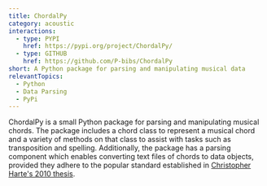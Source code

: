 ```yaml
---
title: ChordalPy
category: acoustic
interactions:
  - type: PYPI
    href: https://pypi.org/project/ChordalPy/
  - type: GITHUB
    href: https://github.com/P-bibs/ChordalPy
short: A Python package for parsing and manipulating musical data
relevantTopics:
  - Python
  - Data Parsing
  - PyPi
---
```

ChordalPy is a small Python package for parsing and manipulating musical chords. The package includes a chord class to represent a musical chord and a variety of methods on that class to assist with tasks such as transposition and spelling. Additionally, the package has a parsing component which enables converting text files of chords to data objects, provided they adhere to the popular standard established in [Christopher Harte's 2010 thesis](https://qmro.qmul.ac.uk/xmlui/bitstream/handle/123456789/534/HARTETowardsAutomatic2010.pdf?sequence=1).
